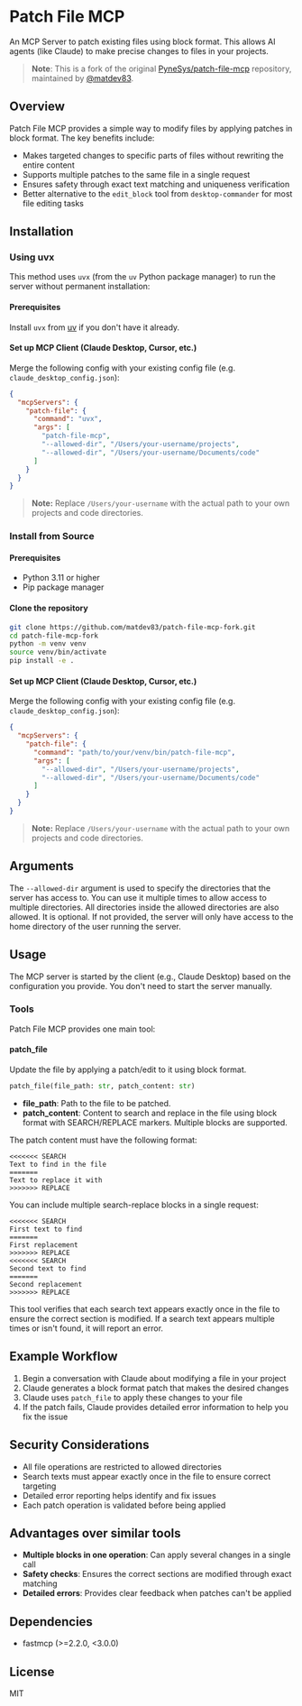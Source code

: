 # Patch File MCP

An MCP Server to patch existing files using block format. This allows AI agents (like Claude) to make precise changes to files in your projects.

> **Note**: This is a fork of the original [PyneSys/patch-file-mcp](https://github.com/PyneSys/patch-file-mcp) repository, maintained by [@matdev83](https://github.com/matdev83).

## Overview

Patch File MCP provides a simple way to modify files by applying patches in block format. The key benefits include:

- Makes targeted changes to specific parts of files without rewriting the entire content
- Supports multiple patches to the same file in a single request
- Ensures safety through exact text matching and uniqueness verification
- Better alternative to the `edit_block` tool from `desktop-commander` for most file editing tasks

## Installation

### Using uvx

This method uses `uvx` (from the `uv` Python package manager) to run the server without permanent installation:

#### Prerequisites

Install `uvx` from [uv](https://docs.astral.sh/uv/installation/) if you don't have it already.

#### Set up MCP Client (Claude Desktop, Cursor, etc.)

Merge the following config with your existing config file (e.g. `claude_desktop_config.json`):

```json
{
  "mcpServers": {
    "patch-file": {
      "command": "uvx",
      "args": [
        "patch-file-mcp",
        "--allowed-dir", "/Users/your-username/projects",
        "--allowed-dir", "/Users/your-username/Documents/code"
      ]
    }
  }
}
```

> **Note:** Replace `/Users/your-username` with the actual path to your own projects and code directories.

### Install from Source

#### Prerequisites

- Python 3.11 or higher
- Pip package manager

#### Clone the repository

```bash
git clone https://github.com/matdev83/patch-file-mcp-fork.git
cd patch-file-mcp-fork
python -m venv venv
source venv/bin/activate
pip install -e .
```

#### Set up MCP Client (Claude Desktop, Cursor, etc.)

Merge the following config with your existing config file (e.g. `claude_desktop_config.json`):

```json
{
  "mcpServers": {
    "patch-file": {
      "command": "path/to/your/venv/bin/patch-file-mcp",
      "args": [
        "--allowed-dir", "/Users/your-username/projects",
        "--allowed-dir", "/Users/your-username/Documents/code"
      ]
    }
  }
}
```

> **Note:** Replace `/Users/your-username` with the actual path to your own projects and code directories.

## Arguments

The `--allowed-dir` argument is used to specify the directories that the server has access to. You can use it multiple times to allow access to multiple directories. All directories inside the allowed directories are also allowed.
It is optional. If not provided, the server will only have access to the home directory of the user running the server.

## Usage

The MCP server is started by the client (e.g., Claude Desktop) based on the configuration you provide. You don't need to start the server manually.

### Tools

Patch File MCP provides one main tool:

#### patch_file

Update the file by applying a patch/edit to it using block format.

```python
patch_file(file_path: str, patch_content: str)
```
- **file_path**: Path to the file to be patched.
- **patch_content**: Content to search and replace in the file using block format with SEARCH/REPLACE markers. Multiple blocks are supported.

The patch content must have the following format:

```
<<<<<<< SEARCH
Text to find in the file
=======
Text to replace it with
>>>>>>> REPLACE
```

You can include multiple search-replace blocks in a single request:

```
<<<<<<< SEARCH
First text to find
=======
First replacement
>>>>>>> REPLACE
<<<<<<< SEARCH
Second text to find
=======
Second replacement
>>>>>>> REPLACE
```

This tool verifies that each search text appears exactly once in the file to ensure the correct section is modified. If a search text appears multiple times or isn't found, it will report an error.

## Example Workflow

1. Begin a conversation with Claude about modifying a file in your project
2. Claude generates a block format patch that makes the desired changes
3. Claude uses `patch_file` to apply these changes to your file
4. If the patch fails, Claude provides detailed error information to help you fix the issue


## Security Considerations

- All file operations are restricted to allowed directories
- Search texts must appear exactly once in the file to ensure correct targeting
- Detailed error reporting helps identify and fix issues
- Each patch operation is validated before being applied

## Advantages over similar tools

- **Multiple blocks in one operation**: Can apply several changes in a single call
- **Safety checks**: Ensures the correct sections are modified through exact matching
- **Detailed errors**: Provides clear feedback when patches can't be applied

## Dependencies

- fastmcp (>=2.2.0, <3.0.0)

## License

MIT
